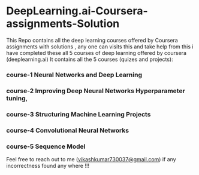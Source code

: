 # DeepLearning.ai-Coursera-assignments-Solution
This Repo contains all the deep learning courses offered by Coursera  assignments with solutions , any one can visits this and take help from this 
i have completed these all 5 courses of deep learning offered by coursera (deeplearning.ai)
It contains all the 5 courses (quizes and projects):

### course-1 Neural Networks and Deep Learning
### course-2 Improving Deep Neural Networks Hyperparameter tuning, 
### course-3 Structuring Machine Learning Projects
### course-4 Convolutional Neural Networks
### course-5 Sequence Model

Feel free to reach out to me (vikashkumar730037@gmail.com) if any incorrectness found any where !!!

